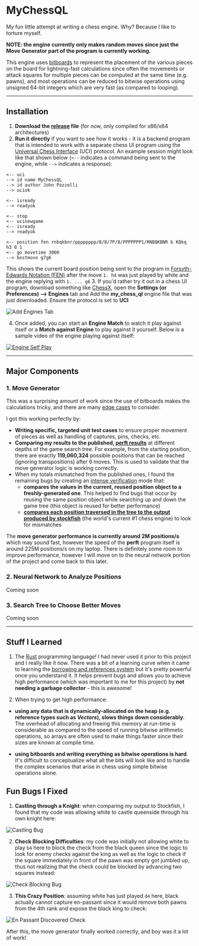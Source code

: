 # MyChessQL
My fun little attempt at writing a chess engine.  Why?  Because I like to torture myself.

**NOTE: the engine currently only makes random moves since just the Move Generator part of the program is currently working.**

This engine uses [bitboards](https://www.chessprogramming.org/Bitboards) to represent the placement of the various pieces on the board for lightning-fast calculations since often the movements or attack squares for multiple pieces can be computed at the same time (e.g. pawns), and most operations can be reduced to bitwise operations using unsigned 64-bit integers which are very fast (as compared to looping).

---
## Installation
1. **Download the [release](./release/my_chess_ql) file** (for now, only compiled for x86/x64 architectures)
2. **Run it directly** if you want to see how it works - it is a backend program that is intended to work with a separate chess UI program using the [Universal Chess Interface](https://www.chessprogramming.org/UCI) (UCI) protocol.  An example session might look like that shown below (`<--` indicates a command being sent to the engine, while `-->` indicates a response):
```
<-- uci
--> id name MyChessQL
--> id author John Pazzelli
--> uciok

<-- isready
--> readyok

<-- stop
<-- ucinewgame
<-- isready
--> readyok

<-- position fen rnbqkbnr/pppppppp/8/8/7P/8/PPPPPPP1/RNBQKBNR b KQkq h3 0 1
<-- go movetime 3000
--> bestmove g7g6
```
This shows the current board position being sent to the program in [Forsyth-Edwards Notation (FEN)](https://www.chessprogramming.org/Forsyth-Edwards_Notation) after the move `1. h4` was just played by white and the engine replying with `1. ... g6`
3. If you'd rather try it out in a chess UI program, download something like [ChessX](https://sourceforge.net/projects/chessx/), open the **Settings (or Preferences) --> Engines** tab and Add the **my_chess_ql** engine file that was just downloaded.  Ensure the protocol is set to **UCI**

![Add Engines Tab](./docs/installation/1_AddEngine.jpg "ChessX Preferences Setup")

4. Once added, you can start an **Engine Match** to watch it play against itself or a **Match against Engine** to play against it yourself.  Below is a sample video of the engine playing against itself:
   
[![Engine Self Play](./docs/installation/2_EngineSelfPlay.jpg)](./docs/installation/MyChessQLEngineSelfPlay.mov)

---
## Major Components
### 1. Move Generator
This was a surprising amount of work since the use of bitboards makes the calculations tricky, and there are many [edge cases](https://peterellisjones.com/posts/generating-legal-chess-moves-efficiently/) to consider.

I got this working perfectly by:
- **Writing specific, targeted unit test cases** to ensure proper movement of pieces as well as handling of captures, pins, checks, etc.
- **Comparing my results to the published, [perft results](https://www.chessprogramming.org/Perft_Results#Initial_Position)** at different depths of the game search tree.  For example, from the starting position, there are exactly **119,060,324** possible positions that can be reached (ignoring transpositions) after 6 moves.  This is used to validate that the move generator logic is working correctly.
- When my totals mismatched from the published ones, I found the remaining bugs by creating an [intense verification](https://github.com/pazzelli/my_chess_ql/blob/master/src/test/LegalMovesHelper.rs#L138) mode that:
  - **compares the values in the current, reused position object to a freshly-generated one**.  This helped to find bugs that occur by reusing the same position object while searching up and down the game tree (this object is reused for better performance)
  - **[compares each position traversed in the tree to the output produced by stockfish](https://github.com/pazzelli/my_chess_ql/blob/master/src/test/LegalMovesHelper.rs#L271)** (the world's current #1 chess engine) to look for mismatches

The **move generator performance is currently around 2M positions/s** which may sound fast, however the speed of the **perft** program itself is around 225M positions/s on my laptop.  There is definitely some room to improve performance, however I will move on to the neural network portion of the project and come back to this later.

### 2. Neural Network to Analyze Positions
Coming soon

### 3. Search Tree to Choose Better Moves
Coming soon 


---
## Stuff I Learned
1. The [Rust](https://www.rust-lang.org/) programming language!  I had never used it prior to this project and I really like it now.  There was a bit of a learning curve when it came to learning the [borrowing and references system](https://doc.rust-lang.org/book/ch04-02-references-and-borrowing.html) but it's pretty powerful once you understand it.  It helps prevent bugs and allows you to achieve high performance (which was important to me for this project) by **not needing a garbage collector** - this is awesome!


2. When trying to get high performance:
- **using any data that is dynamically-allocated on the heap (e.g. reference types such as *Vectors*), slows things down considerably**.  The overhead of allocating and freeing this memory at run-time is considerable as compared to the speed of running bitwise arithmetic operations, so arrays are often used to make things faster since their sizes are known at compile time.

- **using bitboards and writing everything as bitwise operations is hard**.  It's difficult to conceptualize what all the bits will look like and to handle the complex scenarios that arise in chess using simple bitwise operations alone.

## Fun Bugs I Fixed
1. **Castling through a Knight**: when comparing my output to Stockfish, I found that my code was allowing white to castle queenside through his own knight here:

  ![Castling Bug](./docs/bugs/1_CastlingBug.png "Castling Bug")
  
2. **Check Blocking Difficulties**: my code was initially not allowing white to play `b4` here to block the check from the black queen since the logic to look for enemy checks against the king as well as the logic to check if the square immediately in front of the pawn was empty got jumbled up, thus not realizing that the check could be blocked by advancing two squares instead:
   
![Check Blocking Bug](./docs/bugs/2_CheckBlockBug.png "Check Blocking Bug")

3. **This Crazy Position**: assuming white has just played `d4` here, black actually cannot capture en-passant since it would remove both pawns from the 4th rank and expose the black king to check:
   
![En Passant Discovered Check](./docs/bugs/3_EnPassantDiscoveredCheck.png "En Passant Discovered Check")

After this, the move generator finally worked correctly, and boy was it a lot of work!
